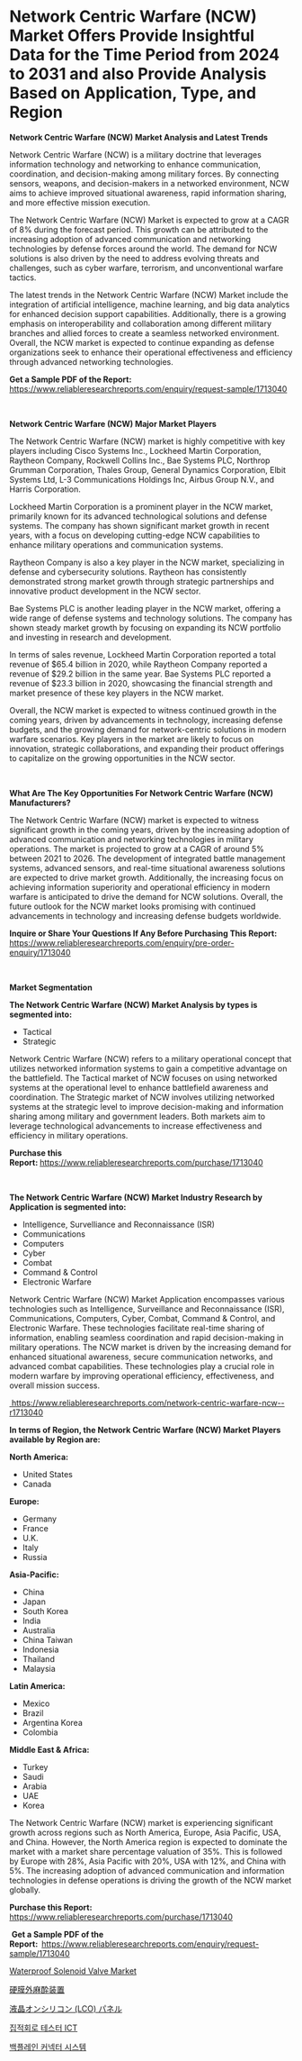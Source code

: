 <p><h1>Network Centric Warfare (NCW) Market Offers Provide Insightful Data for the Time Period from 2024 to 2031 and also Provide Analysis Based on Application, Type, and Region</h1></p><p><strong>Network Centric Warfare (NCW) Market Analysis and Latest Trends</strong></p>
<p><p>Network Centric Warfare (NCW) is a military doctrine that leverages information technology and networking to enhance communication, coordination, and decision-making among military forces. By connecting sensors, weapons, and decision-makers in a networked environment, NCW aims to achieve improved situational awareness, rapid information sharing, and more effective mission execution.</p><p>The Network Centric Warfare (NCW) Market is expected to grow at a CAGR of 8% during the forecast period. This growth can be attributed to the increasing adoption of advanced communication and networking technologies by defense forces around the world. The demand for NCW solutions is also driven by the need to address evolving threats and challenges, such as cyber warfare, terrorism, and unconventional warfare tactics.</p><p>The latest trends in the Network Centric Warfare (NCW) Market include the integration of artificial intelligence, machine learning, and big data analytics for enhanced decision support capabilities. Additionally, there is a growing emphasis on interoperability and collaboration among different military branches and allied forces to create a seamless networked environment. Overall, the NCW market is expected to continue expanding as defense organizations seek to enhance their operational effectiveness and efficiency through advanced networking technologies.</p></p>
<p><strong>Get a Sample PDF of the Report:&nbsp;</strong> <a href="https://www.reliableresearchreports.com/enquiry/request-sample/1713040">https://www.reliableresearchreports.com/enquiry/request-sample/1713040</a></p>
<p>&nbsp;</p>
<p><strong>Network Centric Warfare (NCW) Major Market Players</strong></p>
<p><p>The Network Centric Warfare (NCW) market is highly competitive with key players including Cisco Systems Inc., Lockheed Martin Corporation, Raytheon Company, Rockwell Collins Inc., Bae Systems PLC, Northrop Grumman Corporation, Thales Group, General Dynamics Corporation, Elbit Systems Ltd, L-3 Communications Holdings Inc, Airbus Group N.V., and Harris Corporation.</p><p>Lockheed Martin Corporation is a prominent player in the NCW market, primarily known for its advanced technological solutions and defense systems. The company has shown significant market growth in recent years, with a focus on developing cutting-edge NCW capabilities to enhance military operations and communication systems.</p><p>Raytheon Company is also a key player in the NCW market, specializing in defense and cybersecurity solutions. Raytheon has consistently demonstrated strong market growth through strategic partnerships and innovative product development in the NCW sector.</p><p>Bae Systems PLC is another leading player in the NCW market, offering a wide range of defense systems and technology solutions. The company has shown steady market growth by focusing on expanding its NCW portfolio and investing in research and development.</p><p>In terms of sales revenue, Lockheed Martin Corporation reported a total revenue of $65.4 billion in 2020, while Raytheon Company reported a revenue of $29.2 billion in the same year. Bae Systems PLC reported a revenue of $23.3 billion in 2020, showcasing the financial strength and market presence of these key players in the NCW market.</p><p>Overall, the NCW market is expected to witness continued growth in the coming years, driven by advancements in technology, increasing defense budgets, and the growing demand for network-centric solutions in modern warfare scenarios. Key players in the market are likely to focus on innovation, strategic collaborations, and expanding their product offerings to capitalize on the growing opportunities in the NCW sector.</p></p>
<p>&nbsp;</p>
<p><strong>What Are The Key Opportunities For Network Centric Warfare (NCW) Manufacturers?</strong></p>
<p><p>The Network Centric Warfare (NCW) market is expected to witness significant growth in the coming years, driven by the increasing adoption of advanced communication and networking technologies in military operations. The market is projected to grow at a CAGR of around 5% between 2021 to 2026. The development of integrated battle management systems, advanced sensors, and real-time situational awareness solutions are expected to drive market growth. Additionally, the increasing focus on achieving information superiority and operational efficiency in modern warfare is anticipated to drive the demand for NCW solutions. Overall, the future outlook for the NCW market looks promising with continued advancements in technology and increasing defense budgets worldwide.</p></p>
<p><strong>Inquire or Share Your Questions If Any Before Purchasing This Report:</strong> <a href="https://www.reliableresearchreports.com/enquiry/pre-order-enquiry/1713040">https://www.reliableresearchreports.com/enquiry/pre-order-enquiry/1713040</a></p>
<p>&nbsp;</p>
<p><strong>Market Segmentation</strong></p>
<p><strong>The Network Centric Warfare (NCW) Market Analysis by types is segmented into:</strong></p>
<p><ul><li>Tactical</li><li>Strategic</li></ul></p>
<p><p>Network Centric Warfare (NCW) refers to a military operational concept that utilizes networked information systems to gain a competitive advantage on the battlefield. The Tactical market of NCW focuses on using networked systems at the operational level to enhance battlefield awareness and coordination. The Strategic market of NCW involves utilizing networked systems at the strategic level to improve decision-making and information sharing among military and government leaders. Both markets aim to leverage technological advancements to increase effectiveness and efficiency in military operations.</p></p>
<p><strong>Purchase this Report:&nbsp;</strong><a href="https://www.reliableresearchreports.com/purchase/1713040">https://www.reliableresearchreports.com/purchase/1713040</a></p>
<p>&nbsp;</p>
<p><strong>The Network Centric Warfare (NCW) Market Industry Research by Application is segmented into:</strong></p>
<p><ul><li>Intelligence, Survelliance and Reconnaissance (ISR)</li><li>Communications</li><li>Computers</li><li>Cyber</li><li>Combat</li><li>Command & Control</li><li>Electronic Warfare</li></ul></p>
<p><p>Network Centric Warfare (NCW) Market Application encompasses various technologies such as Intelligence, Surveillance and Reconnaissance (ISR), Communications, Computers, Cyber, Combat, Command & Control, and Electronic Warfare. These technologies facilitate real-time sharing of information, enabling seamless coordination and rapid decision-making in military operations. The NCW market is driven by the increasing demand for enhanced situational awareness, secure communication networks, and advanced combat capabilities. These technologies play a crucial role in modern warfare by improving operational efficiency, effectiveness, and overall mission success.</p></p>
<p><a href="https://www.reliableresearchreports.com/network-centric-warfare-ncw--r1713040">&nbsp;https://www.reliableresearchreports.com/network-centric-warfare-ncw--r1713040</a></p>
<p><strong>In terms of Region, the Network Centric Warfare (NCW) Market Players available by Region are:</strong></p>
<p>
    <p> <strong> North America: </strong>
        <ul>
            <li>United States</li>
            <li>Canada</li>
        </ul>
        </p> 
    <p> <strong> Europe: </strong>
        <ul>
            <li>Germany</li>
            <li>France</li>
            <li>U.K.</li>
            <li>Italy</li>
            <li>Russia</li>
        </ul>
        </p> 
    <p> <strong> Asia-Pacific: </strong>
        <ul>
            <li>China</li>
            <li>Japan</li>
            <li>South Korea</li>
            <li>India</li>
            <li>Australia</li>
            <li>China Taiwan</li>
            <li>Indonesia</li>
            <li>Thailand</li>
            <li>Malaysia</li>
        </ul>
        </p> 
    <p> <strong> Latin America: </strong>
        <ul>
            <li>Mexico</li>
            <li>Brazil</li>
            <li>Argentina Korea</li>
            <li>Colombia</li>
        </ul>
        </p> 
    <p> <strong> Middle East & Africa: </strong>
        <ul>
            <li>Turkey</li>
            <li>Saudi</li>
            <li>Arabia</li>
            <li>UAE</li>
            <li>Korea</li>
        </ul>
    </p>
    </p>
<p><p>The Network Centric Warfare (NCW) market is experiencing significant growth across regions such as North America, Europe, Asia Pacific, USA, and China. However, the North America region is expected to dominate the market with a market share percentage valuation of 35%. This is followed by Europe with 28%, Asia Pacific with 20%, USA with 12%, and China with 5%. The increasing adoption of advanced communication and information technologies in defense operations is driving the growth of the NCW market globally.</p></p>
<p><strong>Purchase this Report: </strong><a href="https://www.reliableresearchreports.com/purchase/1713040">https://www.reliableresearchreports.com/purchase/1713040</a></p>
<p>&nbsp;<strong>Get a Sample PDF of the Report:&nbsp;&nbsp;</strong><a href="https://www.reliableresearchreports.com/enquiry/request-sample/1713040">https://www.reliableresearchreports.com/enquiry/request-sample/1713040</a></p>
<p><strong></strong></p>
<p><p><a href="https://github.com/Paul14Anderson63/Market-Research-Report-List-4/blob/main/waterproof-solenoid-valve-market.md">Waterproof Solenoid Valve Market</a></p><p><a href="https://github.com/marbadji/Market-Research-Report-List-2/blob/main/5016061112754.md">硬膜外麻酔装置</a></p><p><a href="https://github.com/ddwcuskozol07187/Market-Research-Report-List-2/blob/main/4585550112753.md">液晶オンシリコン (LCO) パネル</a></p><p><a href="https://github.com/muchswr/Market-Research-Report-List-1/blob/main/7900118123908.md">집적회로 테스터 ICT</a></p><p><a href="https://github.com/rsg307664904/Market-Research-Report-List-2/blob/main/2569640123909.md">백플레인 커넥터 시스템</a></p></p>